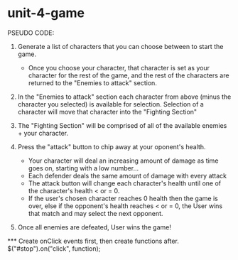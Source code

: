 # unit-4-game

PSEUDO CODE:

1. Generate a list of characters that you can choose between to start the game.
    - Once you choose your character, that character is set as your character for the rest of the game, and the rest of the characters are returned to the "Enemies to attack" section.

2. In the "Enemies to attack" section each character from above (minus the character you selected) is available for selection. Selection of a character will move that character into the "Fighting Section"

3. The "Fighting Section" will be comprised of all of the available enemies + your character.

4. Press the "attack" button to chip away at your oponent's health.
    - Your character will deal an increasing amount of damage as time goes on, starting with a low number...
    - Each defender deals the same amount of damage with every attack
    - The attack button will change each character's health until one of the character's health < or = 0. 
    - If the user's chosen character reaches 0 health then the game is over, else if the opponent's health reaches < or = 0, the User wins that match and may select the next opponent.

5. Once all enemies are defeated, User wins the game!








*** Create onClick events first, then create functions after.
$("#stop").on("click", function);